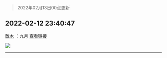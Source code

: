 > 2022年02月13日00点更新
<link rel="stylesheet" href="https://cdn.jsdelivr.net/gh/taotie6/sampleJSON@main/css/photo_show.css">
<meta name="referrer" content="no-referrer" />


 ## 2022-02-12 23:40:47 

 [㪚木](https://www.coolapk.com/feed/33507136?shareKey=Mjc1ZTBiOTJjNmQyNjIwN2Q5YjM~) ：九月
<a class="feed-link-url" href="https://y.music.163.com/m/song?id=5255798&amp;uct=z3fUdmxR4GwgKJJKj%2BcTvg%3D%3D&amp;app_version=8.6.65&amp;sc=wmv" title="https://y.music.163.com/m/song?id=5255798&amp;uct=z3fUdmxR4GwgKJJKj%2BcTvg%3D%3D&amp;app_version=8.6.65&amp;sc=wmv" target="_blank" rel="nofollow">查看链接</a> 

<div class="album">
<img class="img-item" src="http://image.coolapk.com/feed/2022/0212/23/1081091_dbe3a463_0446_4265_356@1080x1164.jpeg" />
</div>

 ------- 

